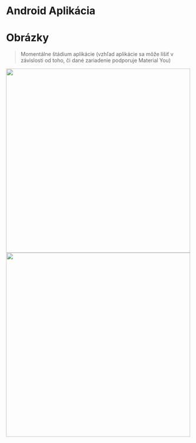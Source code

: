 # Android Aplikácia

# Obrázky
> Momentálne štádium aplikácie (vzhľad aplikácie sa môže líšiť v závislosti od toho, či dané zariadenie podporuje Material You)

<img src="https://user-images.githubusercontent.com/26904790/227571905-0ab3f1eb-2bef-4d34-92fd-2b13ab3455e1.png" width = "500px"> <img src="https://user-images.githubusercontent.com/26904790/227571911-e2268a5f-4933-480b-a3d5-ae7f4c22a1b6.png" width = "500px">
